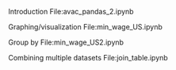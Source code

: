 ﻿Introduction 
File:avac_pandas_2.ipynb


Graphing/visualization
File:min_wage_US.ipynb


Group by
File:min_wage_US2.ipynb


Combining multiple datasets 
File:join_table.ipynb